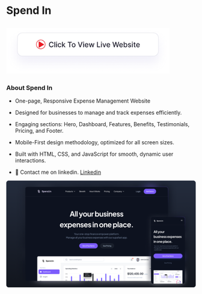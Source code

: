 # Spend In
## <a href="https://adityamamta.github.io/spend-in/"><img src="img/readme-btn.png" alt="Click to view live website" height="120"></a>
### About Spend In 
- One-page, Responsive Expense Management Website
- Designed for businesses to manage and track expenses efficiently.
- Engaging sections: Hero, Dashboard, Features, Benefits, Testimonials, Pricing, and Footer.
- Mobile-First design methodology, optimized for all screen sizes.
- Built with HTML, CSS, and JavaScript for smooth, dynamic user interactions.

- 💼 Contact me on linkedin. [Linkedin](https://www.linkedin.com/in/adityamamta/)

![preview img](img/spend-in-mockup.png)
